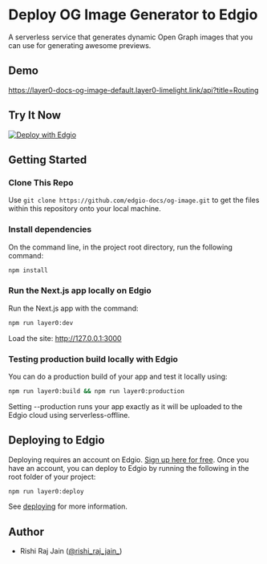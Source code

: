 # Deploy OG Image Generator to Edgio

A serverless service that generates dynamic Open Graph images that you can use for generating awesome previews.

## Demo

https://layer0-docs-og-image-default.layer0-limelight.link/api?title=Routing

## Try It Now

[![Deploy with Edgio](https://docs.edg.io/button.svg)](https://app.layer0.co/deploy?repo=https://github.com/edgio-docs/og-image)

## Getting Started

### Clone This Repo

Use `git clone https://github.com/edgio-docs/og-image.git` to get the files within this repository onto your local machine.

### Install dependencies

On the command line, in the project root directory, run the following command:

```bash
npm install
```

### Run the Next.js app locally on Edgio

Run the Next.js app with the command:

```bash
npm run layer0:dev
```

Load the site: http://127.0.0.1:3000

### Testing production build locally with Edgio

You can do a production build of your app and test it locally using:

```bash
npm run layer0:build && npm run layer0:production
```

Setting --production runs your app exactly as it will be uploaded to the Edgio cloud using serverless-offline.

## Deploying to Edgio

Deploying requires an account on Edgio. [Sign up here for free](https://app.layer0.co/signup). Once you have an account, you can deploy to Edgio by running the following in the root folder of your project:

```bash
npm run layer0:deploy
```

See [deploying](https://docs.edg.io/guides/deploying) for more information.

## Author

- Rishi Raj Jain ([@rishi_raj_jain_](https://twitter.com/rishi_raj_jain_))

